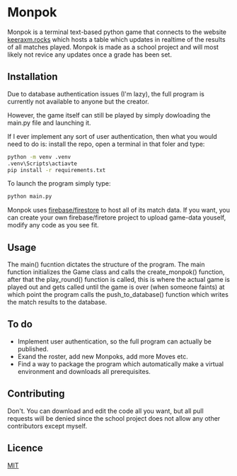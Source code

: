 # Monpok
Monpok is a terminal text-based python game that connects to the website [keeraxm.rocks](https://www.keeraxm.rocks) which hosts a table which updates in realtime of the results of all matches played. Monpok is made as a school project and will most likely not revice any updates once a grade has been set.

## Installation
Due to database authentication issues (I'm lazy), the full program is currently not available to anyone but the creator.

However, the game itself can still be played by simply dowloading the main.py file and launching it.

If I ever implement any sort of user authentication, then what you would need to do is: install the repo, open a terminal in that foler and type:

```bash
python -m venv .venv
.venv\Scripts\actiavte
pip install -r requirements.txt
```

To launch the program simply type:
```bash
python main.py
```
Monpok uses [firebase/firestore](https://firebase.google.com/) to host all of its match data. If you want, you can create your own firebase/firetore project to upload game-data youself, modify any code as you see fit.

## Usage
The main() fucntion  dictates the structure of the program. The main function initializes the Game class and calls the create_monpok() function, after that the play_round() function is called, this is where the actual game is played out and gets called until the game is over (when someone faints) at which point the program calls the push_to_database() function which writes the match results to the database.

## To do
- Implement user authentication, so the full program can actually be published.
- Exand the roster, add new Monpoks, add more Moves etc.
- Find a way to package the program which automatically make a virtual environment and downloads all prerequisites.

## Contributing
Don't. You can download and edit the code all you want, but all pull requests will be denied since the school project does not allow any other contributors except myself.

## Licence
[MIT](https://choosealicense.com/licenses/mit/)